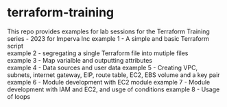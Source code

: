 # terraform-training
This repo provides examples for lab sessions for the Terraform Training series - 2023 for Imperva Inc 
example 1 - A simple and basic Terraform script  
example 2 - segregating a single Terraform file into mutiple files  
example 3 - Map varialble and outputting attributes   
example 4 - Data sources and user data
example 5 - Creating VPC, subnets, internet gateway, EIP, route table, EC2, EBS volume and a key pair
example 6 - Module development with EC2 module
example 7 - Module development with IAM and EC2, and usge of conditions 
example 8 - Usage of loops
